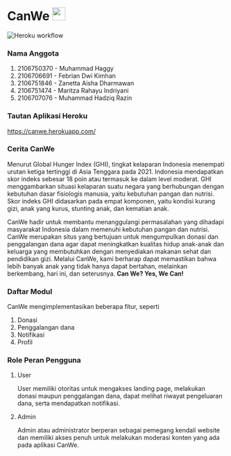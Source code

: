 # CanWe <img src="https://cdn-icons-png.flaticon.com/128/2904/2904948.png" width="30" height="30">

![Heroku workflow](https://github.com/muhammadHaggy/tugas-kelompok/actions/workflows/dpl.yml/badge.svg)

### Nama Anggota
1. 2106750370 - Muhammad Haggy
2. 2106706691 - Febrian Dwi Kimhan
3. 2106751846 - Zanetta Aisha Dharmawan
4. 2106751474 - Maritza Rahayu Indriyani
5. 2106707076 - Muhammad Hadziq Razin

### Tautan Aplikasi Heroku
https://canwe.herokuapp.com/

### Cerita CanWe
Menurut Global Hunger Index (GHI), tingkat kelaparan Indonesia menempati urutan ketiga tertinggi di Asia Tenggara pada 2021. Indonesia mendapatkan skor indeks sebesar 18 poin atau termasuk ke dalam level moderat. GHI menggambarkan situasi kelaparan suatu negara yang berhubungan dengan kebutuhan dasar fisiologis manusia, yaitu kebutuhan pangan dan nutrisi. Skor indeks GHI didasarkan pada empat komponen, yaitu kondisi kurang gizi, anak yang kurus, stunting anak, dan kematian anak.

CanWe hadir untuk membantu menanggulangi permasalahan yang dihadapi masyarakat Indonesia dalam memenuhi kebutuhan pangan dan nutrisi. CanWe merupakan situs yang bertujuan untuk mengumpulkan donasi dan penggalangan dana agar dapat meningkatkan kualitas hidup anak-anak dan keluarga yang membutuhkan dengan menyediakan makanan sehat dan pendidikan gizi. Melalui CanWe, kami berharap dapat memastikan bahwa lebih banyak anak yang tidak hanya dapat bertahan, melainkan berkembang, hari ini, dan seterusnya. **Can We? Yes, We Can!**

### Daftar Modul
CanWe mengimplementasikan beberapa fitur, seperti
1. Donasi
2. Penggalangan dana
4. Notifikasi
5. Profil

### Role Peran Pengguna
1.  User 

    User memiliki otoritas untuk mengakses landing page, melakukan donasi maupun penggalangan dana, dapat melihat riwayat pengeluaran dana, serta mendapatkan notifikasi.

2.  Admin 

    Admin atau administrator berperan sebagai pemegang kendali website dan memiliki akses penuh untuk melakukan moderasi konten yang ada pada aplikasi CanWe.
